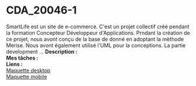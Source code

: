 # CDA_20046-1  
SmartLife est un site de e-commerce. C'est un projet collectif créé pendant la formation Concepteur Développeur d'Applications. 
Prndant la création de ce projet, nous avont conçu de la base de donné en adoptant la mèthode Merise. Nous avont également utilisé l'UML pour la conceptions. La partie development ...
**Description :**  
**Mes tâches :**  
**Liens :**  
[Maquette desktop](https://xd.adobe.com/view/3ee2275a-c3db-435b-a949-d0bc45e7a3c0-6bb1/)  
[Maquette mobile](https://xd.adobe.com/view/5037430d-1ae9-484b-4cae-c1c5f98884fc-2606/)

